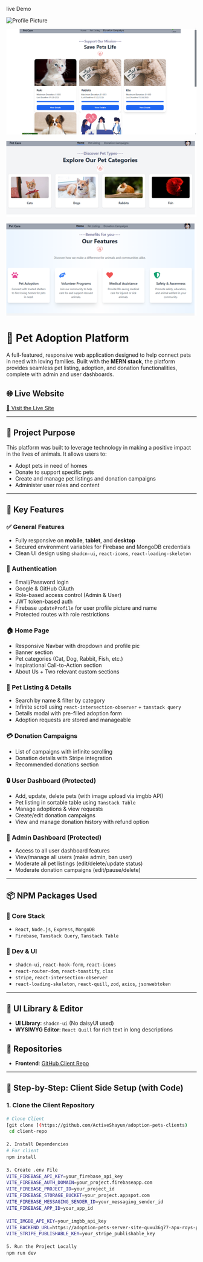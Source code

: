 live Demo <Br/>

<img src="https://ibb.co.com/C5y8QLzC" alt="Profile Picture" width="150">

![image alt](https://github.com/ActiveShayun/adoption-pets-clients/blob/7797c62734a642cd0921125622047907f092610c/Screenshot%202025-02-05%20040829.png)

![image alt](https://github.com/ActiveShayun/adoption-pets-clients/blob/9013f0e2c05aacc5f08209809d11012a4967e917/Screenshot%202025-02-05%20193553.png)

![image alt](https://github.com/ActiveShayun/adoption-pets-clients/blob/bd49050fb716daadee172cde7ac767ca6e9d8482/Screenshot%202025-02-05%20193611.png)

# 🐾 Pet Adoption Platform

A full-featured, responsive web application designed to help connect pets in need with loving families. Built with the **MERN stack**, the platform provides seamless pet listing, adoption, and donation functionalities, complete with admin and user dashboards.

## 🌐 Live Website
[🔗 Visit the Live Site](https://adoption-auth.web.app/)

---

## 🎯 Project Purpose

This platform was built to leverage technology in making a positive impact in the lives of animals. It allows users to:
- Adopt pets in need of homes
- Donate to support specific pets
- Create and manage pet listings and donation campaigns
- Administer user roles and content

---

## 🧩 Key Features

### ✅ General Features
- Fully responsive on **mobile**, **tablet**, and **desktop**
- Secured environment variables for Firebase and MongoDB credentials
- Clean UI design using `shadcn-ui`, `react-icons`, `react-loading-skeleton`

### 🚀 Authentication
- Email/Password login
- Google & GitHub OAuth
- Role-based access control (Admin & User)
- JWT token-based auth
- Firebase `updateProfile` for user profile picture and name
- Protected routes with role restrictions

### 🏠 Home Page
- Responsive Navbar with dropdown and profile pic
- Banner section
- Pet categories (Cat, Dog, Rabbit, Fish, etc.)
- Inspirational Call-to-Action section
- About Us + Two relevant custom sections

### 🐶 Pet Listing & Details
- Search by name & filter by category
- Infinite scroll using `react-intersection-observer` + `tanstack query`
- Details modal with pre-filled adoption form
- Adoption requests are stored and manageable

### 💳 Donation Campaigns
- List of campaigns with infinite scrolling
- Donation details with Stripe integration
- Recommended donations section

### 🔒 User Dashboard (Protected)
- Add, update, delete pets (with image upload via imgbb API)
- Pet listing in sortable table using `Tanstack Table`
- Manage adoptions & view requests
- Create/edit donation campaigns
- View and manage donation history with refund option

### 🔐 Admin Dashboard (Protected)
- Access to all user dashboard features
- View/manage all users (make admin, ban user)
- Moderate all pet listings (edit/delete/update status)
- Moderate donation campaigns (edit/pause/delete)

---

## 📦 NPM Packages Used

### 🔧 Core Stack
- `React`, `Node.js`, `Express`, `MongoDB`
- `Firebase`, `Tanstack Query`, `Tanstack Table`

### 🧰 Dev & UI
- `shadcn-ui`, `react-hook-form`, `react-icons`
- `react-router-dom`, `react-toastify`, `clsx`
- `stripe`, `react-intersection-observer`
- `react-loading-skeleton`, `react-quill`, `zod`, `axios`, `jsonwebtoken`

---

## 🌈 UI Library & Editor
- **UI Library**: `shadcn-ui` (No daisyUI used)
- **WYSIWYG Editor**: `React Quill` for rich text in long descriptions


## 📁 Repositories

- **Frontend**: [GitHub Client Repo](hhttps://github.com/ActiveShayun/adoption-pets-clients)

---

##  🧶 Step-by-Step: Client Side Setup (with Code)

###  1. Clone the Client Repository

```bash
# Clone Client
[git clone ](https://github.com/ActiveShayun/adoption-pets-clients)
 cd client-repo

2. Install Dependencies
# For client
npm install

3. Create .env File
VITE_FIREBASE_API_KEY=your_firebase_api_key
VITE_FIREBASE_AUTH_DOMAIN=your_project.firebaseapp.com
VITE_FIREBASE_PROJECT_ID=your_project_id
VITE_FIREBASE_STORAGE_BUCKET=your_project.appspot.com
VITE_FIREBASE_MESSAGING_SENDER_ID=your_messaging_sender_id
VITE_FIREBASE_APP_ID=your_app_id

VITE_IMGBB_API_KEY=your_imgbb_api_key
VITE_BACKEND_URL=https://adoption-pets-server-site-quxu36g77-apu-roys-projects.vercel.app
VITE_STRIPE_PUBLISHABLE_KEY=your_stripe_publishable_key

5. Run the Project Locally
npm run dev